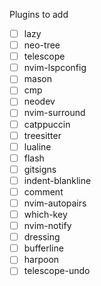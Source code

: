Plugins to add 
- [ ] lazy
- [ ] neo-tree
- [ ] telescope
- [ ] nvim-lspconfig
- [ ] mason
- [ ] cmp
- [ ] neodev
- [ ] nvim-surround
- [ ] catppuccin
- [ ] treesitter
- [ ] lualine
- [ ] flash
- [ ] gitsigns
- [ ] indent-blankline
- [ ] comment
- [ ] nvim-autopairs
- [ ] which-key
- [ ] nvim-notify
- [ ] dressing
- [ ] bufferline
- [ ] harpoon
- [ ] telescope-undo
